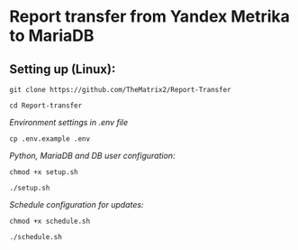 # Report transfer from Yandex Metrika to MariaDB
## Setting up (Linux):

```shell
git clone https://github.com/TheMatrix2/Report-Transfer
```
```shell
cd Report-transfer
```
_Environment settings in .env file_
```shell
cp .env.example .env
```
_Python, MariaDB and DB user configuration:_
```shell
chmod +x setup.sh
```
```shell
./setup.sh
```
_Schedule configuration for updates:_
```shell
chmod +x schedule.sh
```
```shell
./schedule.sh
```